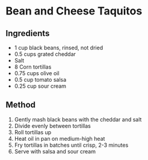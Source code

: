 # Bean and Cheese Taquitos

## Ingredients
* 1 cup black beans, rinsed, not dried
* 0.5 cups grated cheddar
* Salt
* 8 Corn tortillas
* 0.75 cups olive oil
* 0.5 cup tomato salsa
* 0.25 cup sour cream

## Method
1. Gently mash black beans with the cheddar and salt
2. Divide evenly between tortillas
3. Roll tortillas up
4. Heat oil in pan on medium-high heat
5. Fry tortillas in batches until crisp, 2-3 minutes
6. Serve with salsa and sour cream
